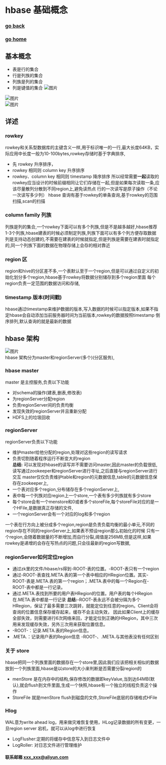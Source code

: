 # hbase 基础概念
### [go back](/x2q/hbase/hbase)      
### [go home](/x2q)       
## 基本概念
+ 表是行的集合
+ 行是列族的集合
+ 列族是列的集合
+ 列是键值的集合
![图片](/static/img/get1.png)   

![图片](/static/img/get2.jpg)   
![图片](/static/img/get3.jpg)       
                                                              
## 详述
###  rowkey
rowkey和关系型数据库的主键含义一样,用于标识唯一的一行,最大长度64KB，实际应用中长度一般为10-100bytes,rowkey存储时基于字典排序,
+ 先 rowkey 升序排序，
+ rowkey 相同则 column key 升序排序
+ rowkey、column key 相同则 timestamp 降序排序
所以经常需要**一起**读取的rowkey应当设计的时候前缀相同让它们存储在一起,但是如果每次读取一条,应该尽量散列分散到不同region上,避免读热点
行的一次读写是原子操作（不论一次读写多少列）
 hbase 查询有基于rowkey的单条查询,基于rowkey的范围扫描,scan的扫描  

### column family 列族
列族是列的集合,一个rowkey下面可以有多个列族,但是不是越多越好,hbase推荐1-3个列族,hbase建表的时候必须制定列族,列族下面可以有多个列方便存取数据
列是支持动态创建的,不需要在建表的时候就指定,但是列族是需要在建表时就指定的,同一个列族下面的数据在物理存储上会存的相对靠近
### region 区
region和hive的分区差不多,一个表默认至于一个region,但是可以通过自定义的初始化划分多个region,hbase基于rowkey将数据分别储存到多个region里面
每个region负责一定范围的数据访问和存储,
### timestamp 版本(时间戳)
hbase通过timestamp来维护数据的版本,写入数据的时候可以指定版本,如果不指定hbase会自动添加当前服务器时间为当前版本,rowkey的数据按照timestamp
倒序排列,默认查询的就是最新的数据
                          
## hbase 架构
![图片](/static/img/get3.png)  
hbase 架构分为master和regionServer(多个)(分区服务),
### hbase master
master 是主控服务,负责以下功能
+ 对schema的操作(建表,删表,修改表)
+ 为regionServer分配region
+ 负责regionServer间的负责均衡
+ 发现失效的regionServer并且重新分配
+ HDFS上的垃圾回收
   
### regionServer
regionServer负责以下功能
+ 维护master给他分配的region,处理对这些region的读写请求
+ 负责切割随着程序运行不断变大的region                
**总结:** 可以发现对hbase的读写并不需要访问master,因此master的负载很低,读写通过zookeeper和regionServer进行寻址,之后直接与regionServer进行交互
master仅仅负责维护table和region的元数据信息,table的元数据信息保存在zookeeper上,
+ 一个表对应多个region,分布储存在多个regionServer上,
+ 表中每一个列族对应region上一个store,一个表有多少列族就有多少store
+ 每个store会有一个menstore和0或者多个storeFile,每个storeFile对应的是一个HFile,是数据真正存储的文件,    
+ 一个regionServer会有一个对应的log和多个region       
                                                                 
                                                                 
一个表在行方向上被分成多个region,region是负责负载均衡的最小单元,不同的region存在不同的regionServer上,如果表不预设region那么初始化的时候
只有一个region,会随着数据量的不断增加,而自行分裂,阈值是256MB,但是这样,如果rowkey是递增的会存在写热点的问题,只会往最新的region写数据,
### regionServer如何定位region
+ 通过zk里的文件/hbase/rs得到-ROOT-表的位置。-ROOT-表只有一个region
+ 通过-ROOT-表查找.META.表的第一个表中相应的HRegion位置。其实-ROOT-表是.META.表的第一个region；.META.表中的每一个Region在-ROOT-表中都是一行记录。
+ 通过.META.表找到所要的用户表HRegion的位置。用户表的每个HRegion在.META.表中都是一行记录
**总结:**-ROOT-表永远不会被分隔为多个HRegion，保证了最多需要三次跳转，就能定位到任意的region。Client会将查询的位置信息保存缓存起来，缓存不会主动失效，
因此如果Client上的缓存全部失效，则需要进行6次网络来回，才能定位到正确的HRegion，其中三次用来发现缓存失效，另外三次用来获取位置信息。           
+ -ROOT-：记录.META.表的Region信息。
+ .META.：记录用户表的Region信息
-ROOT-、.META.与其他表没有任何区别
### 关于 store
hbase把同一个列族里面的数据存在一个store里,因此我们应该把相关相似的数据放到一个列族里面,hbase是以store的大小来判断是否需要分裂region的
+ menStore 是在内存中的结构,保存修改的数据即keyValue,当到达64MB(默认),就会flush到文件里面,生成一个快照,hbase有一个独立的线程负责这个操作
+ StoreFile 就是menStore flush到磁盘的文件,StoreFile底层的存储格式HFile   
###  Hlog 
WAL意为write ahead log，用来做灾难恢复使用，HLog记录数据的所有变更，一旦region server 宕机，就可以从log中进行恢复      
+ LogFlusher:定期的将缓存中信息写入到日志文件中
+ LogRoller: 对日志文件进行管理维护                                                          
#### 联系邮箱 xxx_xxx@aliyun.com